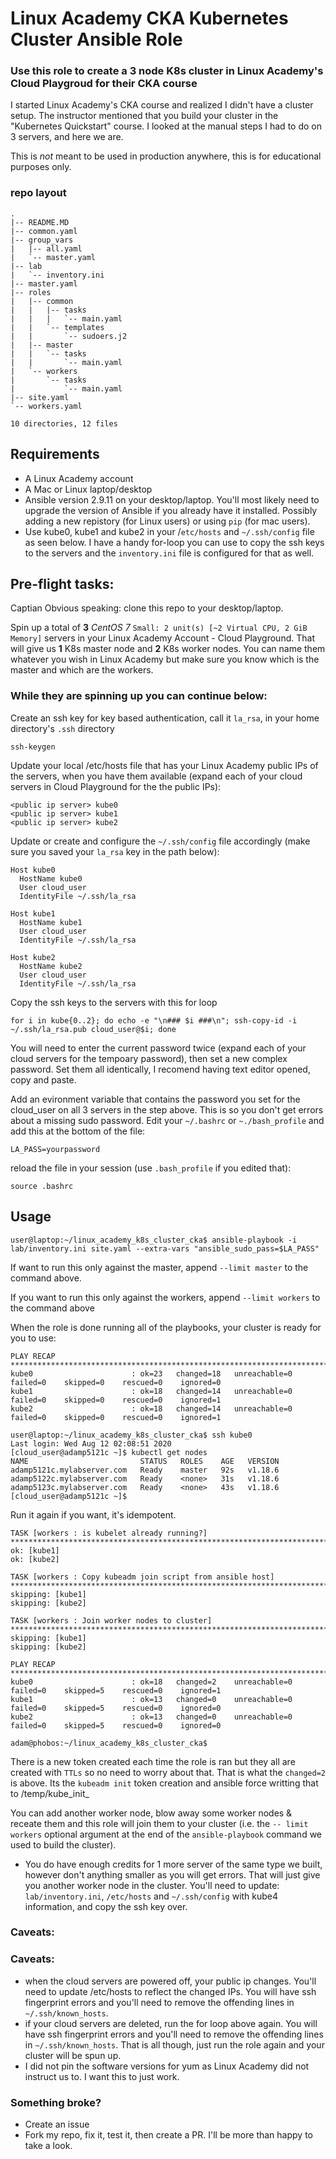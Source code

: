 # Linux Academy CKA Kubernetes Cluster Ansible Role
### Use this role to create a 3 node K8s cluster in Linux Academy's Cloud Playgroud for their CKA course

I started Linux Academy's CKA course and realized I didn't have a cluster setup.  The instructor mentioned that you build your cluster in the "Kubernetes Quickstart" course.  I looked at the manual steps I had to do on 3 servers, and here we are.

This is _not_ meant to be used in production anywhere, this is for educational purposes only.

### repo layout
```
.
|-- README.MD
|-- common.yaml
|-- group_vars
|   |-- all.yaml
|   `-- master.yaml
|-- lab
|   `-- inventory.ini
|-- master.yaml
|-- roles
|   |-- common
|   |   |-- tasks
|   |   |   `-- main.yaml
|   |   `-- templates
|   |       `-- sudoers.j2
|   |-- master
|   |   `-- tasks
|   |       `-- main.yaml
|   `-- workers
|       `-- tasks
|           `-- main.yaml
|-- site.yaml
`-- workers.yaml

10 directories, 12 files
```
## Requirements
- A Linux Academy account
- A Mac or Linux laptop/desktop
- Ansible version 2.9.11 on your desktop/laptop.  You'll most likely need to upgrade the version of Ansible if you already have it installed.  Possibly adding a new repistory (for Linux users) or using `pip` (for mac users).
- Use kube0, kube1 and kube2 in your /`etc/hosts` and `~/.ssh/config` file as seen below.  I have a handy for-loop you can use to copy the ssh keys to the servers and the `inventory.ini` file is configured for that as well.

## Pre-flight tasks:

Captian Obvious speaking:  clone this repo to your desktop/laptop.

Spin up a total of **3** *CentOS 7* `Small: 2 unit(s) [~2 Virtual CPU, 2 GiB Memory]` servers in your Linux Academy Account - Cloud Playground.  That will give us **1** K8s master  node and **2** K8s worker nodes.  You can name them whatever you wish in Linux Academy but make sure you know which is the master and which are the workers.

### While they are spinning up you can continue below:

Create an ssh key for key based authentication, call it `la_rsa`, in your home directory's `.ssh` directory
```
ssh-keygen
```

Update your local /etc/hosts file that has your Linux Academy public IPs of the servers, when you have them available (expand each of your cloud servers in Cloud Playground for the the public IPs):
```
<public ip server> kube0
<public ip server> kube1
<public ip server> kube2
```
Update or create and configure the `~/.ssh/config` file accordingly (make sure you saved your `la_rsa` key in the path below):
```
Host kube0
  HostName kube0
  User cloud_user
  IdentityFile ~/.ssh/la_rsa

Host kube1
  HostName kube1
  User cloud_user
  IdentityFile ~/.ssh/la_rsa

Host kube2
  HostName kube2
  User cloud_user
  IdentityFile ~/.ssh/la_rsa
  ```
Copy the ssh keys to the servers with this for loop
```
for i in kube{0..2}; do echo -e "\n### $i ###\n"; ssh-copy-id -i ~/.ssh/la_rsa.pub cloud_user@$i; done
```
You will need to enter the current password twice (expand each of your cloud servers for the tempoary password), then set a new complex password.  Set them all identically, I recomend having text editor opened, copy and paste.

Add an evironment variable that contains the password you set for the cloud_user on all 3 servers in the step above.  This is so you don't get errors about a missing sudo password.  Edit your `~/.bashrc` or `~./bash_profile` and add this at the bottom of the file:
```
LA_PASS=yourpassword
```
reload the file in your session (use `.bash_profile` if you edited that):
```
source .bashrc
```


## Usage
```
user@laptop:~/linux_academy_k8s_cluster_cka$ ansible-playbook -i lab/inventory.ini site.yaml --extra-vars "ansible_sudo_pass=$LA_PASS"
```

If want to run this only against the master, append `--limit master` to the command above.

If you want to run this only against the workers, append `--limit workers` to the command above

When the role is done running all of the playbooks, your cluster is ready for you to use:
```
PLAY RECAP **************************************************************************************************************************************************************************************************************************
kube0                      : ok=23   changed=18   unreachable=0    failed=0    skipped=0    rescued=0    ignored=0
kube1                      : ok=18   changed=14   unreachable=0    failed=0    skipped=0    rescued=0    ignored=1
kube2                      : ok=18   changed=14   unreachable=0    failed=0    skipped=0    rescued=0    ignored=1

user@laptop:~/linux_academy_k8s_cluster_cka$ ssh kube0
Last login: Wed Aug 12 02:08:51 2020
[cloud_user@adamp5121c ~]$ kubectl get nodes
NAME                         STATUS   ROLES    AGE   VERSION
adamp5121c.mylabserver.com   Ready    master   92s   v1.18.6
adamp5122c.mylabserver.com   Ready    <none>   31s   v1.18.6
adamp5123c.mylabserver.com   Ready    <none>   43s   v1.18.6
[cloud_user@adamp5121c ~]$
```
Run it again if you want, it's idempotent.

```
TASK [workers : is kubelet already running?] ****************************************************************************************************************************************************************************************
ok: [kube1]
ok: [kube2]

TASK [workers : Copy kubeadm join script from ansible host] *************************************************************************************************************************************************************************
skipping: [kube1]
skipping: [kube2]

TASK [workers : Join worker nodes to cluster] ***************************************************************************************************************************************************************************************
skipping: [kube1]
skipping: [kube2]

PLAY RECAP **************************************************************************************************************************************************************************************************************************
kube0                      : ok=18   changed=2    unreachable=0    failed=0    skipped=5    rescued=0    ignored=1
kube1                      : ok=13   changed=0    unreachable=0    failed=0    skipped=5    rescued=0    ignored=0
kube2                      : ok=13   changed=0    unreachable=0    failed=0    skipped=5    rescued=0    ignored=0

adam@phobos:~/linux_academy_k8s_cluster_cka$
```
There is a new token created each time the role is ran but they all are created with `TTLs` so no need to worry about that.  That is what the `changed=2` is above.  Its the `kubeadm init` token creation and ansible force writting that to /temp/kube_init_

You can add another worker node, blow away some worker nodes & receate them and this role will join them to your cluster (i.e. the `-- limit workers` optional argument at the end of the `ansible-playbook` command we used to build the cluster).

- You do have enough credits for 1 more server of the same type we built, however don't anything smaller as you will get errors.  That will just give you another worker node in the cluster.  You'll need to update: `lab/inventory.ini`, `/etc/hosts` and `~/.ssh/config` with kube4 information, and copy the ssh key over.


### Caveats:


### Caveats:
- when the cloud servers are powered off, your public ip changes.  You'll need to update /etc/hosts to reflect the changed IPs.  You will have ssh fingerprint errors and you'll need to remove the offending lines in `~/.ssh/known_hosts`.
- if your cloud servers are deleted, run the for loop above again.  You will have ssh fingerprint errors and you'll need to remove the offending lines in `~/.ssh/known_hosts`.  That is all though, just run the role again and your cluster will be spun up.
- I did not pin the software versions for yum as Linux Academy did not instruct us to.  I want this to just work.

### Something broke?
- Create an issue
- Fork my repo, fix it, test it, then create a PR.  I'll be more than happy to take a look.